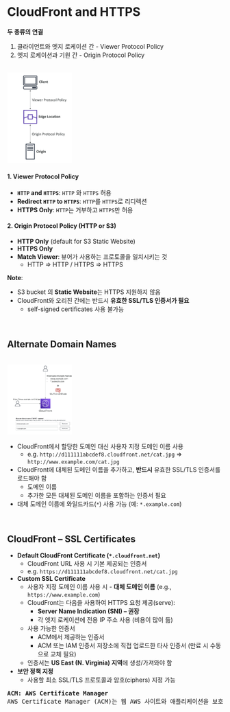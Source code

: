 # CloudFront and HTTPS

**두 종류의 연결**

1. 클라이언트와 엣지 로케이션 간 - Viewer Protocol Policy
2. 엣지 로케이션과 기원 간 - Origin Protocol Policy

<br><img src="./img/cloudFront_and_https_img1.png" width="30%" /><br>

#### 1. **Viewer Protocol Policy**
  - **`HTTP` and `HTTPS`**: `HTTP` 와 `HTTPS` 허용
  - **Redirect `HTTP` to `HTTPS`**: `HTTP`를 `HTTPS`로 리디렉션
  - **HTTPS Only**: `HTTP`는 거부하고 `HTTPS`만 허용

#### 2. **Origin Protocol Policy  (HTTP or S3)**
- **HTTP Only** (default for S3 Static Website)
- **HTTPS Only**
- **Match Viewer**: 뷰어가 사용하는 프로토콜을 일치시키는 것
  - HTTP => HTTP / HTTPS => HTTPS


**Note**:
- S3 bucket 의 **Static Website**는 HTTPS 지원하지 않음
- CloudFront와 오리진 간에는 반드시 **유효한 SSL/TLS 인증서가 필요**
  - self-signed certificates 사용 불가능

<br/>

## Alternate Domain Names

<br><img src="./img/cloudFront_and_https_img2.png" width="30%" /><br>

- CloudFront에서 할당한 도메인 대신 사용자 지정 도메인 이름 사용
  - e.g. `http://d111111abcdef8.cloudfront.net/cat.jpg` => `http://www.example.com/cat.jpg`
- CloudFront에 대체된 도메인 이름을 추가하고, **반드시** 유효한 SSL/TLS 인증서를 로드해야 함
  - 도메인 이름
  - 추가한 모든 대체된 도메인 이름을 포함하는 인증서 필요
- 대체 도메인 이름에 와일드카드(`*`) 사용 가능 (예: `*.example.com`)

<br/>

## CloudFront – SSL Certificates

- **Default CloudFront Certificate (`*.cloudfront.net`)**
  - CloudFront URL 사용 시 기본 제공되는 인증서
  - e.g. `https://d111111abcdef8.cloudfront.net/cat.jpg`
- **Custom SSL Certificate**
  - 사용자 지정 도메인 이름 사용 시 - **대체 도메인 이름** (e.g., `https://www.example.com`)
  - CloudFront는 다음을 사용하여 HTTPS 요청 제공(serve):
    - **Server Name Indication (SNI) – 권장**
    - 각 엣지 로케이션에 전용 IP 주소 사용 (비용이 많이 듦)
  - 사용 가능한 인증서
    - ACM에서 제공하는 인증서
    - ACM 또는 IAM 인증서 저장소에 직접 업로드한 타사 인증서 (만료 시 수동으로 교체 필요)
  - 인증서는 **US East (N. Virginia) 지역**에 생성/가져와야 함
- **보안 정책 지정**
  - 사용할 최소 SSL/TLS 프로토콜과 암호(ciphers) 지정 가능


<pre><b>ACM: AWS Certificate Manager</b>
AWS Certificate Manager (ACM)는 웹 AWS 사이트와 애플리케이션을 보호하는 퍼블릭 및 프라이빗 SSL/TLS X.509 인증서와 키를 생성, 저장 및 갱신하는 복잡성을 처리</pre>
